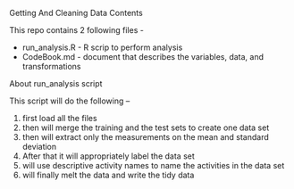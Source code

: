 Getting And Cleaning Data Contents

This repo contains 2 following files -
* run_analysis.R - R scrip to perform analysis
* CodeBook.md - document that describes the variables, data, and transformations

About run_analysis script

This script will do the following –
1. first load all the files
2. then will merge the training and the test sets to create one data set
3. then will extract only the measurements on the mean and standard deviation
4. After that it will appropriately label the data set
5. will use descriptive activity names to name the activities in the data set
6. will finally melt the data and write the tidy data

